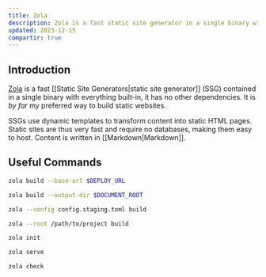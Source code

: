 ```yaml
---
title: Zola
description: Zola is a fast static site generator in a single binary with everything built-in.
updated: 2023-12-15
compartir: true
---
```


## Introduction

[Zola](https:) is a fast [[Static Site Generators|static site generator]] (SSG) contained in a single binary with everything built-in, it has no other dependencies. It is _by far_ my preferred way to build static websites.

SSGs use dynamic templates to transform content into static HTML pages. Static sites are thus very fast and require no databases, making them easy to host. Content is written in [[Markdown|Markdown]].

## Useful Commands

```bash
zola build --base-url $DEPLOY_URL
```

```bash
zola build --output-dir $DOCUMENT_ROOT
```

```bash
zola --config config.staging.toml build
```

```bash
zola --root /path/to/project build
```

```bash
zola init
```

```bash
zola serve
```

```bash
zola check
```
